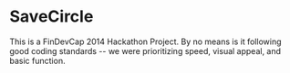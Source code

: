 SaveCircle
==========
This is a FinDevCap 2014 Hackathon Project. By no means is it following good coding standards -- we were prioritizing speed, visual appeal, and basic function.
